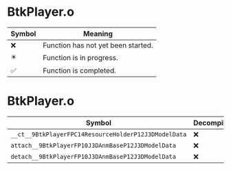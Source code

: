 # BtkPlayer.o
| Symbol | Meaning 
| ------------- | ------------- 
| :x: | Function has not yet been started. 
| :eight_pointed_black_star: | Function is in progress. 
| :white_check_mark: | Function is completed. 


# BtkPlayer.o
| Symbol | Decompiled? |
| ------------- | ------------- |
| `__ct__9BtkPlayerFPC14ResourceHolderP12J3DModelData` | :x: |
| `attach__9BtkPlayerFP10J3DAnmBaseP12J3DModelData` | :x: |
| `detach__9BtkPlayerFP10J3DAnmBaseP12J3DModelData` | :x: |
